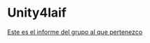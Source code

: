 # Unity4laif

[Este es el informe del grupo al que pertenezco](https://github.com/JavichuX5/Unity4laif/blob/master/Grupo%20shuriken)
